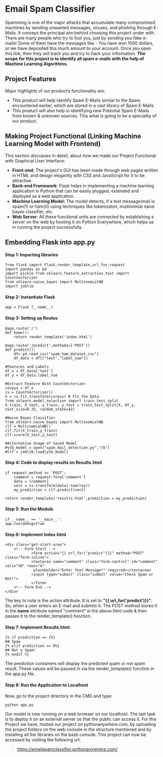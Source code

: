 # Email Spam Classifier



Spamming is one of the major attacks that accumulate many compromised machines by sending unwanted messages, viruses, and phishing through E-Mails. It conveys the principal aim behind choosing this project under with. There are many people who try to fool you, just by sending you fake e-mails! Some of them have the messages like - You have won 1000 dollars, or we have deposited this much amount to your account. Once you open this link, then they will track you and try to hack your information. **The scope for this project is to identify all spam e-mails with the help of Machine Learning Algorithms.**

## Project Features

Major highlights of our product’s functionality are: 
 - This product will help identify Spam E-Mails similar to the Spam encountered earlier, which are stored in a vast library of Spam E-Mails.   
 - This product will also help in identifying new Potential Spam E-Mails from known & unknown sources. This what is going to  be a speciality of our product.

## Making Project Functional (Linking Machine Learning Model with Frontend)

This section discusses in detail, about how we made our Project Functional with Graphical User Interface: 
 - **Front-end:** The project's GUI has been made through web pages written in HTML and design elegantly with CSS and JavaScript for it to be attractive. 
 - **Back-end Framework**: Flask helps in implementing a machine learning application in Python that can be easily plugged, extended and deployed as a web application. 
 - **Machine Learning Model:** The model detects, if a text message/mail is spam(1) or ham(0) using techniques like tokenizaton, multinomial naive bayes classifier, etc. 
 - **Web Server**: All these functional units are connected by establishing a server on the web by hosting it on Python Everywhere, which helps us in running the project successfully.

## Embedding Flask into app.py

#### Step 1: Importing libraries

    from flask import Flask,render_template,url_for,request
    import pandas as pd 
    import pickle from sklearn.feature_extraction.text import CountVectorizer 
    from sklearn.naive_bayes import MultinomialNB 
    import joblib

#### Step 2: Instantiate Flask

    app = Flask (__name__)

#### Step 3: Setting up Routes

    @app.route('/') 
    def home(): 
        return render_template('index.html')
    
    @app.route('/predict',methods=['POST'])
    def predict(): 
	    df= pd.read_csv("spam_ham_dataset.csv") 
	    df_data = df[["text","label_num"]]
	
	#Features and Labels
	df_x = df_data['text'] 
	df_y = df_data.label_num
	
	#Extract Feature With CountVectorizer 
	corpus = df_x 
	cv = CountVectorizer() 
	X = cv.fit_transform(corpus) # Fit the Data 
	from sklearn.model_selection import train_test_split 
	X_train, X_test, y_train, y_test = train_test_split(X, df_y, test_size=0.33, random_state=42)
	
	#Naive Bayes Classifier 
	from sklearn.naive_bayes import MultinomialNB 
	clf = MultinomialNB() 
	clf.fit(X_train,y_train) 
	clf.score(X_test,y_test)
	
	#Alternative Usage of Saved Model 
	#ytb_model = open("spam_mail_detection.py","rb") 
	#clf = joblib.load(ytb_model)

#### Step 4: Code to display results on Results.html

    if request.method == 'POST':
	    comment = request.form['comment'] 
	    data = [comment] 
	    vect = cv.transform(data).toarray() 
	    my_prediction = clf.predict(vect) 
	
	return render_template('results.html',prediction = my_prediction)

#### Step 5: Run the Module

    if __name__ == '__main__': 
    app.run(debug=True

#### Step 6: Implement Index.html

  

    <div class="get-start-area">
        <!-- Form Start -->
    		    <form action="{{ url_for('predict')}}" method="POST" class="form-inline">
    		    <textarea name="comment" class="form-control" id="comment" cols="50" rows="4"
		    	 placeholder="Enter Text Message*" required></textarea>
    		    <input type="submit" class="submit" value="Check Spam or Not!">
    		    </form>
        <!-- Form End --> 
    </div>

The key to note is the action attribute. It is set to **"{{ url_for('predict')}}".** So, when a user enters an E-mail and submits it. The POST method stores it in the **name** attribute named "comment" in the above html code & then passes it to the render_template() function.

#### Step 7: Implement Results.html

    {% if prediction == 1%}
    ## Spam
    {% elif prediction == 0%}
    ## Not a Spam!
    {% endif %}

The prediction containers will display the predicted spam or not spam result. These values will be passed in via the render_template() function in the app.py file.

#### Step 8: Run the Application to Localhost
Now, go to the project directory in the CMD and type:

    python app.py

Our model is now running on a web browser on our localhost. The last task is to deploy it on an external server so that the public can access it. For this Project we have, hosted our project on pythonanywhere.com, by uploading the project folders on the web console in the structure mentioned and by installing all the libraries on the bash console. This project can now be accessed by visiting the following url:

> https://emailspamclassifier.pythonanywhere.com/


